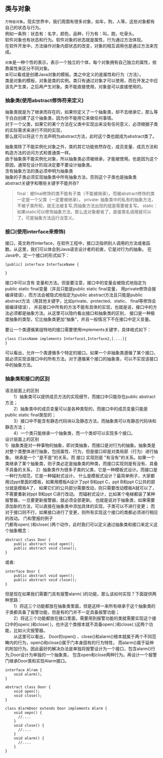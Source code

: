 ## 类与对象
`万物皆对象`。现实世界中，我们周围有很多对象，如车，狗，人等，这些对象都有自己的状态与行为。<br>
例如一条狗：状态有：名字，颜色，品种，行为有：叫，跑，吃骨头。<br>
软件对象也有状态和行为。软件对象的状态就是属性，行为通过方法体现。<br>
在软件开发中，方法操作对象内部状态的改变，对象的相互调用也是通过方法来完成。

`对象`是一种个性的表示，表示一个独立的个体，每个对象拥有自己独立的属性，依靠属性来区分不同对象。<br>
`类`可以看成是创建Java对象的模板。类之中定义的是属性和行为（方法）。<br>
类是对象的模板，对象是类的实例。类只有通过对象才可以使用，而在开发之中应该先产生类，之后再产生对象。类不能直接使用，对象是可以直接使用的。

### 抽象类(使用abstract修饰符来定义)
抽象类就是为了继承而存在的，如果你定义了一个抽象类，却不去继承它，那么等于白白创建了这个抽象类，因为你不能用它来做任何事情。<br>
对于一个父类，如果它的某个方法在父类中实现出来没有任何意义，必须根据子类的实际需求来进行不同的实现，<br>
那么就可以将这个方法声明为abstract方法，此时这个类也就成为abstract类了。<br>

抽象类除了不能实例化对象之外，类的其它功能依然存在，成员变量、成员方法和构造方法的访问方式和普通类一样。<br>
由于抽象类不能实例化对象，所以抽象类必须被继承，才能被使用。也是因为这个原因，通常在设计阶段决定要不要设计抽象类。<br>
含有抽象方法的类必须申明为抽象类<br>
抽象的子类必须实现抽象类中所有抽象方法，否则这个子类也是抽象类<br>
abstract关键字和哪些关键字不能共存?<br>
> final：被final修饰的类不能有子类（不能被继承）。而被abstract修饰的类一定是一个父类（一定要被继承）。
> private: 抽象类中的私有的抽象方法，不被子类所知，就无法被复写,而抽象方法出现的就是需要被复写。
> static：如果static可以修饰抽象方法，那么连对象都省了，直接类名调用就可以了。可是抽象方法运行没意义。

### 接口(使用interface来修饰)
接口，英文称作interface，在软件工程中，接口泛指供别人调用的方法或者函数。从这里，我们可以体会到Java语言设计者的初衷，它是对行为的抽象。
在Java中，定一个接口的形式如下：
```
[public] interface InterfaceName {

}
```
接口中可以含有 变量和方法。但是要注意，接口中的变量会被隐式地指定为public static final变量（并且只能是public static final变量，
用private修饰会报编译错误），而方法会被隐式地指定为public abstract方法且只能是public abstract方法（用其他关键字，比如private、protected、static、 final等修饰会报编译错误），
并且接口中所有的方法不能有具体的实现，也就是说，接口中的方法必须都是抽象方法。从这里可以隐约看出接口和抽象类的区别，
接口是一种极度抽象的类型，它比抽象类更加“抽象”，并且一般情况下不在接口中定义变量。

要让一个类遵循某组特地的接口需要使用implements关键字，具体格式如下：
```
class ClassName implements Interface1,Interface2,[....]{
}
```
可以看出，允许一个类遵循多个特定的接口。如果一个非抽象类遵循了某个接口，就必须实现该接口中的所有方法。对于遵循某个接口的抽象类，可以不实现该接口中的抽象方法。

### 抽象类和接口的区别
语法层面上的区别<br>
　　1）抽象类可以提供成员方法的实现细节，而接口中只能存在public abstract 方法；<br>
　　2）抽象类中的成员变量可以是各种类型的，而接口中的成员变量只能是public static final类型的；<br>
　　3）接口中不能含有静态代码块以及静态方法，而抽象类可以有静态代码块和静态方法；<br>
　　4）一个类只能继承一个抽象类，而一个类却可以实现多个接口。<br>
设计层面上的区别<br>
    1）抽象类是对一种事物的抽象，即对类抽象，而接口是对行为的抽象。抽象类是对整个类整体进行抽象，包括属性、行为，但是接口却是对类局部（行为）进行抽象。
继承是一个 "是不是"的关系，而 接口 实现则是 "有没有"的关系。如果一个类继承了某个抽象类，则子类必定是抽象类的种类，而接口实现则是有没有、具备不具备的关系，
    2）抽象类作为很多子类的父类，它是一种模板式设计。而接口是一种行为规范，它是一种辐射式设计。
    什么是模板式设计？最简单例子，大家都用过ppt里面的模板，如果用模板A设计了ppt B和ppt C，ppt B和ppt C公共的部分就是模板A了，
    如果它们的公共部分需要改动，则只需要改动模板A就可以了，不需要重新对ppt B和ppt C进行改动。
    而辐射式设计，比如某个电梯都装了某种报警器，一旦要更新报警器，就必须全部更新。
    也就是说对于抽象类，如果需要添加新的方法，可以直接在抽象类中添加具体的实现，子类可以不进行变更；
    而对于接口则不行，如果接口进行了变更，则所有实现这个接口的类都必须进行相应的改动。
    门和警报的例子<br>
    门都有open( )和close( )两个动作，此时我们可以定义通过抽象类和接口来定义这个抽象概念：<br>
```
abstract class Door {
    public abstract void open();
    public abstract void close();
}
```
或者:<br>
```
interface Door {
    public abstract void open();
    public abstract void close();
}
```
但是现在如果我们需要门具有报警alarm( )的功能，那么该如何实现？下面提供两种思路：<br>
　　1）将这三个功能都放在抽象类里面，但是这样一来所有继承于这个抽象类的子类都具备了报警功能，但是有的门并不一定具备报警功能；<br>
　　2）将这三个功能都放在接口里面，需要用到报警功能的类就需要实现这个接口中的open( )和close( )，也许这个类根本就不具备open( )和close( )这两个功能，比如火灾报警器。<br>
　　从这里可以看出， Door的open() 、close()和alarm()根本就属于两个不同范畴内的行为，open()和close()属于门本身固有的行为特性，
    而alarm()属于延伸的附加行为。因此最好的解决办法是单独将报警设计为一个接口，包含alarm()行为,Door设计为单独的一个抽象类，
    包含open和close两种行为。再设计一个报警门继承Door类和实现Alarm接口。
```
interface Alram {
    void alarm();
}

abstract class Door {
    void open();
    void close();
}

class AlarmDoor extends Door implements Alarm {
    void oepn() {
      //....
    }
    void close() {
      //....
    }
    void alarm() {
      //....
    }
}

